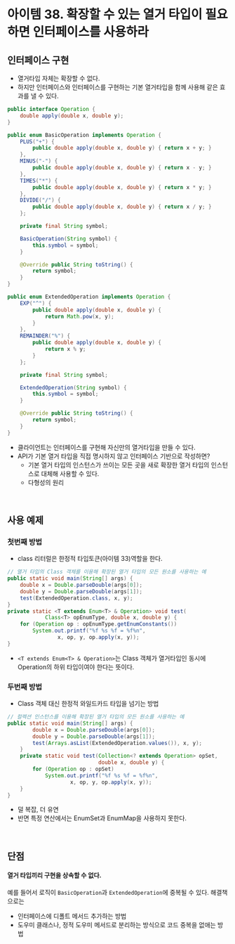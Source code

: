# 아이템 38. 확장할 수 있는 열거 타입이 필요하면 인터페이스를 사용하라

## 인터페이스 구현
- 열거타입 자체는 확장할 수 없다.
- 하지만 인터페이스와 인터페이스를 구현하는 기본 열거타입을 함께 사용해 같은 효과를 낼 수 있다.
```java
public interface Operation {
    double apply(double x, double y);
}
```
```java
public enum BasicOperation implements Operation {
    PLUS("+") {
        public double apply(double x, double y) { return x + y; }
    },
    MINUS("-") {
        public double apply(double x, double y) { return x - y; }
    },
    TIMES("*") {
        public double apply(double x, double y) { return x * y; }
    },
    DIVIDE("/") {
        public double apply(double x, double y) { return x / y; }
    };

    private final String symbol;

    BasicOperation(String symbol) {
        this.symbol = symbol;
    }

    @Override public String toString() {
        return symbol;
    }
}
```
```java
public enum ExtendedOperation implements Operation {
    EXP("^") {
        public double apply(double x, double y) {
            return Math.pow(x, y);
        }
    },
    REMAINDER("%") {
        public double apply(double x, double y) {
            return x % y;
        }
    };

    private final String symbol;

    ExtendedOperation(String symbol) {
        this.symbol = symbol;
    }

    @Override public String toString() {
        return symbol;
    }
}
```
- 클라이언트는 인터페이스를 구현해 자신만의 열거타입을 만들 수 있다.
- API가 기본 열거 타입을 직접 명시하지 않고 인터페이스 기반으로 작성하면?
  - 기본 열거 타입의 인스턴스가 쓰이는 모든 곳을 새로 확장한 열거 타입의 인스턴스로 대체해 사용할 수 있다.
  - 다형성의 원리

<br/>

## 사용 예제  
### 첫번째 방법
- class 리터럴은 한정적 타입토큰(아이템 33)역할을 한다.
```java
// 열거 타입의 Class 객체를 이용해 확장된 열거 타입의 모든 원소를 사용하는 예
public static void main(String[] args) {
    double x = Double.parseDouble(args[0]);
    double y = Double.parseDouble(args[1]);
    test(ExtendedOperation.class, x, y);
}
private static <T extends Enum<T> & Operation> void test(
            Class<T> opEnumType, double x, double y) {
    for (Operation op : opEnumType.getEnumConstants())
        System.out.printf("%f %s %f = %f%n",
                x, op, y, op.apply(x, y));
}
```
- `<T extends Enum<T> & Operation>`는 Class 객체가 열거타입인 동시에 Operation의 하위 타입이여야 한다는 뜻이다.
### 두번째 방법
- Class 객체 대신 한정적 와일드카드 타입을 넘기는 방법
```java
// 컬렉션 인스턴스를 이용해 확장된 열거 타입의 모든 원소를 사용하는 예
public static void main(String[] args) {
        double x = Double.parseDouble(args[0]);
        double y = Double.parseDouble(args[1]);
        test(Arrays.asList(ExtendedOperation.values()), x, y);
    }
    private static void test(Collection<? extends Operation> opSet,
                             double x, double y) {
        for (Operation op : opSet)
            System.out.printf("%f %s %f = %f%n",
                    x, op, y, op.apply(x, y));
    }
}
```
- 덜 복잡, 더 유연
- 반면 특정 연산에서는 EnumSet과 EnumMap을 사용하지 못한다.

<br/>

## 단점
#### 열거 타입끼리 구현을 상속할 수 없다.
예를 들어서 로직이 `BasicOperation`과 `ExtendedOperation`에 중복될 수 있다.
해결책으로는
- 인터페이스에 디폴트 메서드 추가하는 방법
- 도우미 클래스나, 정적 도우미 메서드로 분리하는 방식으로 코드 중복을 없애는 방법
